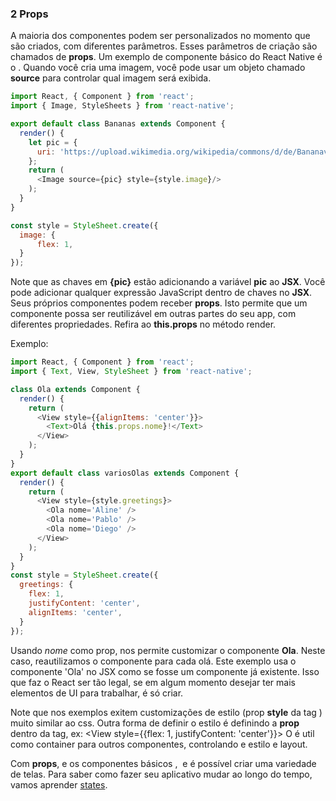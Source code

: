 ### 2 Props

A maioria dos componentes podem ser personalizados no momento que são criados, com diferentes parâmetros. Esses parâmetros de criação são chamados de **props**.
Um exemplo de componente básico do React Native é o <Image>. Quando você cria uma imagem, você pode usar um objeto chamado **source** para controlar qual imagem será exibida.


```javascript
import React, { Component } from 'react';
import { Image, StyleSheets } from 'react-native';

export default class Bananas extends Component {
  render() {
    let pic = {
      uri: 'https://upload.wikimedia.org/wikipedia/commons/d/de/Bananavarieties.jpg'
    };
    return (
      <Image source={pic} style={style.image}/>
    );
  }
}

const style = StyleSheet.create({
  image: {
      flex: 1,
  }
});
```
Note que as chaves em **{pic}** estão adicionando a variável **pic** ao **JSX**. Você pode adicionar qualquer expressão JavaScript dentro de chaves no **JSX**.
Seus próprios componentes podem receber **props**. Isto permite que um componente possa ser reutilizável em outras partes do seu app, com diferentes propriedades. Refira ao **this.props** no método render.

Exemplo:

```javascript
import React, { Component } from 'react';
import { Text, View, StyleSheet } from 'react-native';

class Ola extends Component {
  render() {
    return (
      <View style={{alignItems: 'center'}}>
        <Text>Olá {this.props.nome}!</Text>
      </View>
    );
  }
}
export default class variosOlas extends Component {
  render() {
    return (
      <View style={style.greetings}>
        <Ola nome='Aline' />
        <Ola nome='Pablo' />
        <Ola nome='Diego' />
      </View>
    );
  }
}
const style = StyleSheet.create({
  greetings: {
    flex: 1,
    justifyContent: 'center',
    alignItems: 'center',
  }
});
```

Usando *nome* como prop, nos permite customizar o componente **Ola**. Neste caso, reautilizamos o componente para cada olá. Este exemplo usa o componente 'Ola' no JSX como se fosse um componente já existente. Isso que faz o React ser tão legal, se em algum momento desejar ter mais elementos de UI para trabalhar, é só criar.

Note que nos exemplos exitem customizações de estilo (prop **style** da tag <View>) muito similar ao css. Outra forma de definir o estilo é definindo a **prop** dentro da tag, ex: <View style={{flex: 1, justifyContent: 'center'}}></View> O <View> é util como container para outros componentes, controlando e estilo e layout.

Com **props**, e os componentes básicos <Text>, <Image> e <View> é possível criar uma variedade de telas. Para saber como fazer seu aplicativo mudar ao longo do tempo, vamos aprender [states](https://github.com/DiegoMagg/learning-process/tree/master/React-Native/states).
